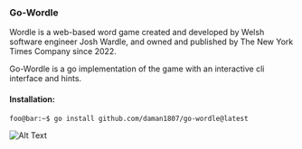 ### Go-Wordle
Wordle is a web-based word game created and developed by Welsh software engineer Josh Wardle, and owned and published by The New York Times Company since 2022.

Go-Wordle is a go implementation of the game with an interactive cli interface and hints.

#### Installation:
```console
foo@bar:~$ go install github.com/daman1807/go-wordle@latest
```

![Alt Text](https://raw.githubusercontent.com/daman1807/go-wordle/main/animation.gif)

